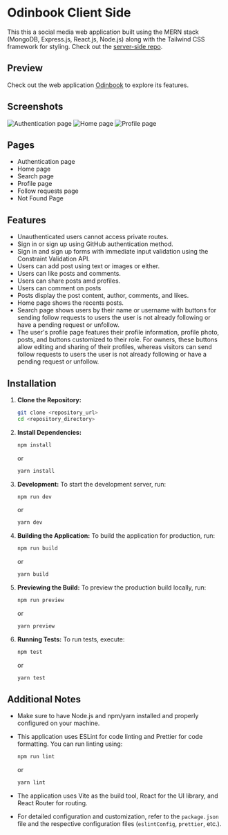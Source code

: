 # Odinbook Client Side
This this a social media web application built using the MERN stack (MongoDB, Express.js, React.js, Node.js) along with the Tailwind CSS framework for styling.
Check out the [server-side repo](https://github.com/LaythAlqadhi/odin-book-server-side).

## Preview
Check out the web application [Odinbook](https://odinbook-eight.vercel.app) to explore its features.

## Screenshots

![Authentication page](./public/screenshot_1.jpeg)
![Home page](./public/screenshot_2.jpeg)
![Profile page](./public/screenshot_3.jpeg)

## Pages
- Authentication page
- Home page
- Search page
- Profile page
- Follow requests page
- Not Found Page

## Features
- Unauthenticated users cannot access private routes.
- Sign in or sign up using GitHub authentication method.
- Sign in and sign up forms with immediate input validation using the Constraint Validation API.
- Users can add post using text or images or either.
- Users can like posts and comments.
- Users can share posts amd profiles.
- Users can comment on posts
- Posts display the post content, author, comments, and likes.
- Home page shows the recents posts.
- Search page shows users by their name or username with buttons for sending follow requests to users the user is not already following or have a pending request or unfollow.
- The user's profile page features their profile information, profile photo, posts, and buttons customized to their role. For owners, these buttons allow editing and sharing of their profiles, whereas visitors can send follow requests to users the user is not already following or have a pending request or unfollow.

## Installation

1. **Clone the Repository:**
   ```bash
   git clone <repository_url>
   cd <repository_directory>
   ```

2. **Install Dependencies:**
   ```bash
   npm install
   ```

   or

   ```bash
   yarn install
   ```

3. **Development:**
   To start the development server, run:
   ```bash
   npm run dev
   ```

   or

   ```bash
   yarn dev
   ```

4. **Building the Application:**
   To build the application for production, run:
   ```bash
   npm run build
   ```

   or

   ```bash
   yarn build
   ```

5. **Previewing the Build:**
   To preview the production build locally, run:
   ```bash
   npm run preview
   ```

   or

   ```bash
   yarn preview
   ```

6. **Running Tests:**
   To run tests, execute:
   ```bash
   npm test
   ```

   or

   ```bash
   yarn test
   ```

## Additional Notes

- Make sure to have Node.js and npm/yarn installed and properly configured on your machine.
- This application uses ESLint for code linting and Prettier for code formatting. You can run linting using:
  ```bash
  npm run lint
  ```
  or
  ```bash
  yarn lint
  ```

- The application uses Vite as the build tool, React for the UI library, and React Router for routing.
- For detailed configuration and customization, refer to the `package.json` file and the respective configuration files (`eslintConfig`, `prettier`, etc.).